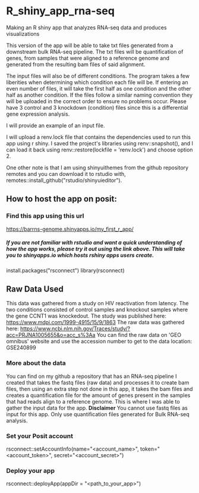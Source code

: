 # R_shiny_app_rna-seq
Making an R shiny app that analyzes RNA-seq data and produces visualizations


This version of the app will be able to take txt files generated from a downstream bulk RNA-seq pipeline. The txt files will be quantification of genes, from samples that were aligned to a reference genome and generated from the resulting bam files of said alignment.

The input files will also be of different conditions. The program takes a few liberities when determining which condition each file will be. If entering an even number of files, it will take the first half as one condition and the other half as another condition. If the files follow a similar naming convention they will be uploaded in the correct order to ensure no problems occur. Please have 3 control and 3 knockdown (condition) files since this is a differential gene expression analysis. 

I will provide an example of an input file.


I will upload a renv.lock file that contains the dependencies used to run this app using r shiny.
I saved the project's libraries using renv::snapshot(), and I can load it back using renv::restore(lockfile = 'renv.lock') and choose option 2.

One other note is that I am using shinyuithemes from the github repository remotes and you can download it to rstudio with, remotes::install_github("rstudio/shinyuieditor").


## How to host the app on posit:

### Find this app using this url
 
 https://barrns-genome.shinyapps.io/my_first_r_app/

##### If you are not familiar with rstudio and want a quick understanding of how the app works, please try it out using the link above. This will take you to shinyapps.io which hosts rshiny apps users create. 
 
install.packages("rsconnect")
library(rsconnect)


## Raw Data Used
This data was gathered from a study on HIV reactivation from latency. The two conditions consisted of control samples and knockout samples where the gene CCNT1 was knockedout.
The study was published here: https://www.mdpi.com/1999-4915/15/9/1863 
The raw data was gathered here: https://www.ncbi.nlm.nih.gov/Traces/study/?acc=PRJNA1005655&o=acc_s%3Aa
You can find the raw data on 'GEO omnibus' website and use the accession number to get to the data location: GSE240899

### More about the data 
You can find on my github a repository that has an RNA-seq pipeline I created that takes the fastq files (raw data) and processes it to create bam files, then using an extra step not done in this app, it takes the bam files and creates a quantification file for the amount of genes present in the samples that had reads align to a reference genome. This is where I was able to gather the input data for the app. 
**Disclaimer** You cannot use fastq files as input for this app. Only use quantification files generated for Bulk RNA-seq analysis. 



### Set your Posit account
rsconnect::setAccountInfo(name="<account_name>", 
                          token="<account_token>", 
                          secret="<account_secret>")

### Deploy your app
rsconnect::deployApp(appDir = "<path_to_your_app>")
